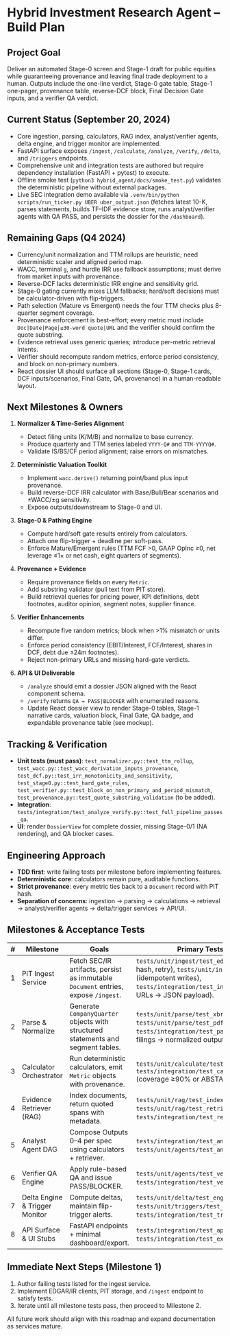# Hybrid Investment Research Agent – Build Plan

## Project Goal
Deliver an automated Stage-0 screen and Stage-1 draft for public equities while guaranteeing provenance and leaving final trade deployment to a human. Outputs include the one-line verdict, Stage-0 gate table, Stage-1 one-pager, provenance table, reverse-DCF block, Final Decision Gate inputs, and a verifier QA verdict.

## Current Status (September 20, 2024)
- Core ingestion, parsing, calculators, RAG index, analyst/verifier agents, delta engine, and trigger monitor are implemented.
- FastAPI surface exposes `/ingest`, `/calculate`, `/analyze`, `/verify`, `/delta`, and `/triggers` endpoints.
- Comprehensive unit and integration tests are authored but require dependency installation (FastAPI + pytest) to execute.
- Offline smoke test (`python3 hybrid_agent/docs/smoke_test.py`) validates the deterministic pipeline without external packages.
- Live SEC integration demo available via `.venv/bin/python scripts/run_ticker.py UBER uber_output.json` (fetches latest 10-K, parses statements, builds TF–IDF evidence store, runs analyst/verifier agents with QA PASS, and persists the dossier for the `/dashboard`).

## Remaining Gaps (Q4 2024)
- Currency/unit normalization and TTM rollups are heuristic; need deterministic scaler and aligned period map.
- WACC, terminal `g`, and hurdle IRR use fallback assumptions; must derive from market inputs with provenance.
- Reverse-DCF lacks deterministic IRR engine and sensitivity grid.
- Stage-0 gating currently mixes LLM fallbacks; hard/soft decisions must be calculator-driven with flip-triggers.
- Path selection (Mature vs Emergent) needs the four TTM checks plus 8-quarter segment coverage.
- Provenance enforcement is best-effort; every metric must include `Doc|Date|Page|≤30-word quote|URL` and the verifier should confirm the quote substring.
- Evidence retrieval uses generic queries; introduce per-metric retrieval intents.
- Verifier should recompute random metrics, enforce period consistency, and block on non-primary numbers.
- React dossier UI should surface all sections (Stage-0, Stage-1 cards, DCF inputs/scenarios, Final Gate, QA, provenance) in a human-readable layout.

## Next Milestones & Owners
1. **Normalizer & Time-Series Alignment**  
   - Detect filing units (K/M/B) and normalize to base currency.  
   - Produce quarterly and TTM series labeled `YYYY-Q#` and `TTM-YYYYQ#`.  
   - Validate IS/BS/CF period alignment; raise errors on mismatches.

2. **Deterministic Valuation Toolkit**  
   - Implement `wacc.derive()` returning point/band plus input provenance.  
   - Build reverse-DCF IRR calculator with Base/Bull/Bear scenarios and ±WACC/±g sensitivity.  
   - Expose outputs/downstream to Stage-0 and UI.

3. **Stage-0 & Pathing Engine**  
   - Compute hard/soft gate results entirely from calculators.  
   - Attach one flip-trigger + deadline per soft-pass.  
   - Enforce Mature/Emergent rules (TTM FCF >0, GAAP OpInc ≥0, net leverage ≤1× or net cash, eight quarters of segments).

4. **Provenance + Evidence**  
   - Require provenance fields on every `Metric`.  
   - Add substring validator (pull text from PIT store).  
   - Build retrieval queries for pricing power, KPI definitions, debt footnotes, auditor opinion, segment notes, supplier finance.

5. **Verifier Enhancements**  
   - Recompute five random metrics; block when >1% mismatch or units differ.  
   - Enforce period consistency (EBIT/Interest, FCF/Interest, shares in DCF, debt due ≤24m footnotes).  
   - Reject non-primary URLs and missing hard-gate verdicts.

6. **API & UI Deliverable**  
   - `/analyze` should emit a dossier JSON aligned with the React component schema.  
   - `/verify` returns `QA = PASS|BLOCKER` with enumerated reasons.  
   - Update React dossier view to render Stage-0 tables, Stage-1 narrative cards, valuation block, Final Gate, QA badge, and expandable provenance table (see mockup).

## Tracking & Verification
- **Unit tests (must pass)**: `test_normalizer.py::test_ttm_rollup`, `test_wacc.py::test_wacc_derivation_inputs_provenance`, `test_dcf.py::test_irr_monotonicity_and_sensitivity`, `test_stage0.py::test_hard_gate_rules`, `test_verifier.py::test_block_on_non_primary_and_period_mismatch`, `test_provenance.py::test_quote_substring_validation` (to be added).  
- **Integration**: `tests/integration/test_analyze_verify.py::test_full_pipeline_passes_qa`.  
- **UI**: render `DossierView` for complete dossier, missing Stage-0/1 (NA rendering), and QA blocker cases.

## Engineering Approach
- **TDD first**: write failing tests per milestone before implementing features.
- **Deterministic core**: calculators remain pure, auditable functions.
- **Strict provenance**: every metric ties back to a `Document` record with PIT hash.
- **Separation of concerns**: ingestion → parsing → calculations → retrieval → analyst/verifier agents → delta/trigger services → API/UI.

## Milestones & Acceptance Tests

| # | Milestone | Goals | Primary Tests (to write first) |
|---|-----------|-------|--------------------------------|
| 1 | PIT Ingest Service | Fetch SEC/IR artifacts, persist as immutable `Document` entries, expose `/ingest`. | `tests/unit/ingest/test_edgar_client.py` (fetch & hash, retry), `tests/unit/ingest/test_store.py` (idempotent writes), `tests/integration/test_ingest_endpoint.py` (mock URLs → JSON payload). |
| 2 | Parse & Normalize | Generate `CompanyQuarter` objects with structured statements and segment tables. | `tests/unit/parse/test_xbrl_parser.py`, `tests/unit/parse/test_pdf_tables.py`, `tests/integration/test_parse_pipeline.py` (fixture filings → normalized outputs). |
| 3 | Calculator Orchestrator | Run deterministic calculators, emit `Metric` objects with provenance. | `tests/unit/calculate/test_metric_builder.py`, `tests/integration/test_calculate_endpoint.py` (coverage ≥90% or ABSTAIN). |
| 4 | Evidence Retriever (RAG) | Index documents, return quoted spans with metadata. | `tests/unit/rag/test_index.py`, `tests/unit/rag/test_retrieve.py`, `tests/integration/test_retriever_roundtrip.py`. |
| 5 | Analyst Agent DAG | Compose Outputs 0–4 per spec using calculators + retriever. | `tests/integration/test_analyze_output_structure.py`, `tests/unit/agents/test_analyst_prompt_vars.py`. |
| 6 | Verifier QA Engine | Apply rule-based QA and issue PASS/BLOCKER. | `tests/unit/agents/test_verifier_rules.py`, `tests/integration/test_verifier_blockers.py`. |
| 7 | Delta Engine & Trigger Monitor | Compute deltas, maintain flip-trigger alerts. | `tests/unit/delta/test_engine.py`, `tests/unit/triggers/test_monitor.py`, `tests/integration/test_trigger_alerts.py`. |
| 8 | API Surface & UI Stubs | FastAPI endpoints + minimal dashboard/export. | `tests/integration/test_api_contract.py`, `tests/integration/test_export_endpoints.py`. |

## Immediate Next Steps (Milestone 1)
1. Author failing tests listed for the ingest service.
2. Implement EDGAR/IR clients, PIT storage, and `/ingest` endpoint to satisfy tests.
3. Iterate until all milestone tests pass, then proceed to Milestone 2.

All future work should align with this roadmap and expand documentation as services mature.
